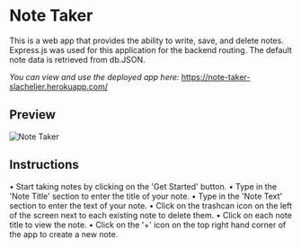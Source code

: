 # Note Taker
This is a web app that provides the ability to write, save, and delete notes. Express.js was used for this application for the backend routing. The default note data is retrieved from db.JSON.

*You can view and use the deployed app here:*
https://note-taker-slachelier.herokuapp.com/

## Preview

![Note Taker](https://user-images.githubusercontent.com/70386413/190933409-6ae9d817-d09d-4a58-81bd-75a26b7911e6.gif)

## Instructions

• Start taking notes by clicking on the 'Get Started' button.
• Type in the 'Note Title' section to enter the title of your note.
• Type in the 'Note Text' section to enter the text of your note.
• Click on the trashcan icon on the left of the screen next to each existing note to delete them.
• Click on each note title to view the note.
• Click on the '+' icon on the top right hand corner of the app to create a new note.
